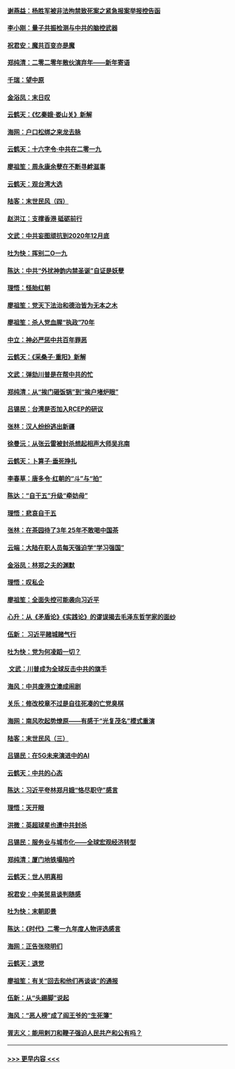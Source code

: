 #### [谢燕益：杨胜军被非法拘禁致死案之紧急报案举报控告函](../pages/nsc993/n11756134.md?t=12310955) 
#### [李小刚：量子共振检测与中共的脑控武器](../pages/nsc993/n11754518.md?t=12310955) 
#### [祝君安：魔共百变亦是魔](../pages/nsc993/n11754469.md?t=12310955) 
#### [郑纯清：二零二零年散伙演弃年——新年寄语](../pages/nsc993/n11754195.md?t=12310955) 
#### [千瑞：望中原](../pages/nsc993/n11754159.md?t=12310955) 
#### [金浴凤：末日叹](../pages/nsc993/n11752359.md?t=12310955) 
#### [云鹤天：《忆秦娥‧娄山关》新解](../pages/nsc993/n11752348.md?t=12310955) 
#### [海网：户口松绑之来龙去脉](../pages/nsc993/n11752328.md?t=12310955) 
#### [云鹤天：十六字令‧中共在二零一九](../pages/nsc993/n11752305.md?t=12310955) 
#### [廖祖笙：周永康余孽在不断寻衅滋事](../pages/nsc993/n11751013.md?t=12310955) 
#### [云鹤天：观台湾大选](../pages/nsc993/n11751007.md?t=12310955) 
#### [陆客：末世民风（四）](../pages/nsc993/n11749203.md?t=12310955) 
#### [赵洪江：支撑香港 砥砺前行](../pages/nsc993/n11748482.md?t=12310955) 
#### [文武：中共妄图顽抗到2020年12月底](../pages/nsc993/n11748446.md?t=12310955) 
#### [吐为快：挥别二O一九](../pages/nsc993/n11748411.md?t=12310955) 
#### [陈达：中共“外扰神韵内禁圣诞”自证是妖孽](../pages/nsc993/n11748226.md?t=12310955) 
#### [理悟：怪胎红朝](../pages/nsc993/n11748206.md?t=12310955) 
#### [廖祖笙：党天下法治和德治皆为无本之木](../pages/nsc993/n11748135.md?t=12310955) 
#### [廖祖笙：杀人党血腥“执政”70年](../pages/nsc993/n11745144.md?t=12310955) 
#### [中立：神必严惩中共百年罪恶](../pages/nsc993/n11744970.md?t=12310955) 
#### [云鹤天：《采桑子‧重阳》新解](../pages/nsc993/n11744948.md?t=12310955) 
#### [文武：弹劾川普是在帮中共的忙](../pages/nsc993/n11744758.md?t=12310955) 
#### [郑纯清：从“挨门砸饭锅”到“挨户堵炉眼”](../pages/nsc993/n11744745.md?t=12310955) 
#### [吕锡民：台湾是否加入RCEP的研议](../pages/nsc993/n11744701.md?t=12310955) 
#### [张林：汉人纷纷逃出新疆](../pages/nsc993/n11743530.md?t=12310955) 
#### [徐曼沅：从张云雷被封杀想起相声大师吴兆南](../pages/nsc993/n11741816.md?t=12310955) 
#### [云鹤天：卜算子‧垂死挣扎](../pages/nsc993/n11739956.md?t=12310955) 
#### [李春草：唐多令‧红朝的“斗”与“拍”](../pages/nsc993/n11739830.md?t=12310955) 
#### [陈达：“自干五”升级“牵妨母”](../pages/nsc993/n11739724.md?t=12310955) 
#### [理悟：悲哀自干五](../pages/nsc993/n11739547.md?t=12310955) 
#### [张林：在茶园待了3年 25年不敢喝中国茶](../pages/nsc993/n11739240.md?t=12310955) 
#### [云端：大陆在职人员每天强迫学“学习强国”](../pages/nsc993/n11738735.md?t=12310955) 
#### [金浴凤：林郑之夫的渊默](../pages/nsc993/n11737735.md?t=12310955) 
#### [理悟：叹私企](../pages/nsc993/n11737715.md?t=12310955) 
#### [廖祖笙：全面失控可能袭向习近平](../pages/nsc993/n11737704.md?t=12310955) 
#### [心升：从《矛盾论》《实践论》的谬误揭去毛泽东哲学家的面纱](../pages/nsc993/n11736962.md?t=12310955) 
#### [伍新： 习近平赌城赌气行](../pages/nsc993/n11736929.md?t=12310955) 
#### [吐为快：党为何凌蹈一切？](../pages/nsc993/n11736915.md?t=12310955) 
#### [ 文武：川普成为全球反击中共的旗手](../pages/nsc993/n11736882.md?t=12310955) 
#### [海风：中共废港立澳成闹剧](../pages/nsc993/n11735857.md?t=12310955) 
#### [关乐：修改校章不过是自往死凑的亡党臭棋](../pages/nsc993/n11735097.md?t=12310955) 
#### [海网：南风吹起势燎原——有感于“光复茂名”模式重演](../pages/nsc993/n11732308.md?t=12310955) 
#### [陆客：末世民风（三）](../pages/nsc993/n11732211.md?t=12310955) 
#### [吕锡民：在5G未来演进中的AI](../pages/nsc993/n11730010.md?t=12310955) 
#### [云鹤天：中共的心态](../pages/nsc993/n11729906.md?t=12310955) 
#### [陈达：习近平夸林郑月娥“恪尽职守”感言](../pages/nsc993/n11729881.md?t=12310955) 
#### [理悟：天开眼](../pages/nsc993/n11729699.md?t=12310955) 
#### [洪微：英超球星也遭中共封杀](../pages/nsc993/n11727243.md?t=12310955) 
#### [吕锡民：服务业与城市化——全球宏观经济转型](../pages/nsc993/n11725845.md?t=12310955) 
#### [郑纯清：厦门地铁塌陷吟](../pages/nsc993/n11725813.md?t=12310955) 
#### [云鹤天：世人明真相](../pages/nsc993/n11725621.md?t=12310955) 
#### [祝君安：中美贸易谈判随感](../pages/nsc993/n11725609.md?t=12310955) 
#### [吐为快：末朝即景](../pages/nsc993/n11723365.md?t=12310955) 
#### [陈达：《时代》二零一九年度人物评选感言](../pages/nsc993/n11723337.md?t=12310955) 
#### [海网：正告张晓明们](../pages/nsc993/n11723228.md?t=12310955) 
#### [云鹤天：退党](../pages/nsc993/n11723056.md?t=12310955) 
#### [廖祖笙：有关“回去和他们再谈谈”的通报](../pages/nsc993/n11722442.md?t=12310955) 
#### [伍新：从“头踢脚”说起](../pages/nsc993/n11722429.md?t=12310955) 
#### [海风：“恶人榜”成了阎王爷的“生死簿”](../pages/nsc993/n11722272.md?t=12310955) 
#### [胥志义：能用剌刀和鞭子强迫人民共产和公有吗？](../pages/nsc993/n11720569.md?t=12310955) 

----
#### [ >>> 更早内容 <<< ](../indexes/nsc993-earlier.md)
